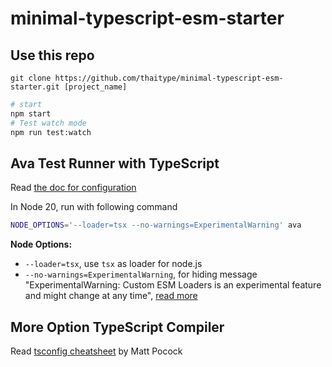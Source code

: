 # minimal-typescript-esm-starter

## Use this repo

```
git clone https://github.com/thaitype/minimal-typescript-esm-starter.git [project_name]
```

```bash
# start
npm start
# Test watch mode
npm run test:watch
```

## Ava Test Runner with TypeScript
Read [the doc for configuration](https://github.com/avajs/ava/blob/main/docs/recipes/typescript.md)

In Node 20, run with following command

```bash
NODE_OPTIONS='--loader=tsx --no-warnings=ExperimentalWarning' ava
```

**Node Options:**

- `--loader=tsx`, use `tsx` as loader for node.js
- `--no-warnings=ExperimentalWarning`, for hiding message "ExperimentalWarning: Custom ESM Loaders is an experimental feature and might change at any time", [read more](https://github.com/nodejs/node/issues/30810#issuecomment-1446093458)

## More Option TypeScript Compiler
Read [tsconfig cheatsheet](https://www.totaltypescript.com/tsconfig-cheat-sheet) by Matt Pocock